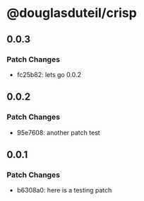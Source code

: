# @douglasduteil/crisp

## 0.0.3

### Patch Changes

- fc25b82: lets go 0.0.2

## 0.0.2

### Patch Changes

- 95e7608: another patch test

## 0.0.1

### Patch Changes

- b6308a0: here is a testing patch
